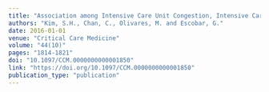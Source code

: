 ```yaml
---
title: "Association among Intensive Care Unit Congestion, Intensive Care Unit Admission Decision, and Patient Outcomes"
authors: "Kim, S.H., Chan, C., Olivares, M. and Escobar, G."
date: 2016-01-01
venue: "Critical Care Medicine"
volume: "44(10)"
pages: "1814-1821"
doi: "10.1097/CCM.0000000000001850"
link: "https://doi.org/10.1097/CCM.0000000000001850"
publication_type: "publication"
---
```


